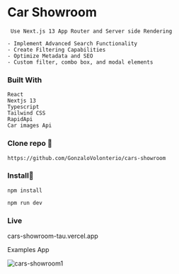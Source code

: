 # Car Showroom

```
 Use Next.js 13 App Router and Server side Rendering

- Implement Advanced Search Functionality
- Create Filtering Capabilities
- Optimize Metadata and SEO
- Custom filter, combo box, and modal elements

```

### Built With

```
React
Nextjs 13
Typescript
Tailwind CSS
RapidApi
Car images Api

```

### Clone repo 🔧

```
https://github.com/GonzaloVolonterio/cars-showroom

```
### Install🔧

```
npm install

npm run dev

```

### Live


cars-showroom-tau.vercel.app



Examples App

![cars-showroom1](https://github.com/GonzaloVolonterio/cars-showroom/assets/64506662/4e31a6e4-8094-42f4-808d-492352ac9bcb)


